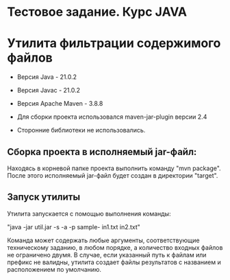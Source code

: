 # **Тестовое задание. Курс JAVA**
# **Утилита фильтрации содержимого файлов** 

- Версия Java - 21.0.2
- Версия Javac - 21.0.2
- Версия Apache Maven - 3.8.8
- Для сборки проекта использовался maven-jar-plugin версии 2.4

- Сторонние библиотеки не использовались.

## Сборка проекта в исполняемый jar-файл:
Находясь в корневой папке проекта выполнить команду "mvn package".
После этого исполняемый jar-файл будет создан в директории "target".

## Запуск утилиты

Утилита запускается с помощью выполнения команды:

"java -jar util.jar -s -a -p sample- in1.txt in2.txt"

Команда может содержать любые аргументы, соответствующие техническому заданию,  в любом порядке, а количество входных файлов не ограничено двумя.
В случае, если указанный путь к файлам или префикс не валидны, утилита создает файлы результатов с названием и расположением по умолчанию.
